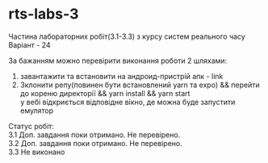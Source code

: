 # rts-labs-3

Частина лабораторних робіт(3.1-3.3) з курсу систем реального часу <br/>
Варіант - 24 <br />

За бажанням можно перевірити виконання роботи 2 шляхами: <br />

1. завантажити та встановити на андроид-пристрій апк - link
2. Зклонити репу(повинен бути встановлений yarn та expo) && перейти до кореню директорії && yarn install && yarn start<br /> у вебі відкриється відповідне вікно, де можна буде запустити емулятор

Статус робіт: <br/>
3.1 Доп. завдання поки отримано. Не перевірено.<br/>
3.2 Доп. завдання поки отримано. Не перевірено.<br/>
3.3 Не виконано
